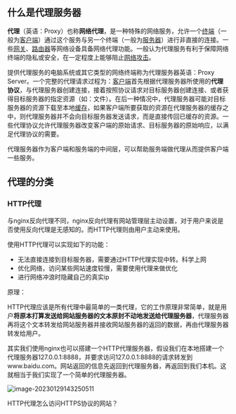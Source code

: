 ## 什么是代理服务器

**代理**（英语：Proxy）也称**网络代理**，是一种特殊的网络服务，允许一个[终端](https://zh.wikipedia.org/wiki/終端)（一般为[客户端](https://zh.wikipedia.org/wiki/客户端)）通过这个服务与另一个终端（一般为[服务器](https://zh.wikipedia.org/wiki/服务器)）进行非直接的连接。一些[网关](https://zh.wikipedia.org/wiki/网关)、[路由器](https://zh.wikipedia.org/wiki/路由器)等网络设备具备网络代理功能。一般认为代理服务有利于保障网络终端的隐私或安全，在一定程度上能够阻止[网络攻击](https://zh.wikipedia.org/wiki/网络攻击)。

提供代理服务的电脑系统或其它类型的网络终端称为代理服务器英语：Proxy Server。一个完整的代理请求过程为：[客户端](https://zh.wikipedia.org/wiki/客户端)首先根据代理服务器所使用的**代理协议**，与代理服务器创建连接，接着按照协议请求对目标服务器创建连接、或者获得目标服务器的指定资源（如：文件）。在后一种情况中，代理服务器可能对目标服务器的资源下载至本地[缓存](https://zh.wikipedia.org/wiki/缓存)，如果客户端所要获取的资源在代理服务器的缓存之中，则代理服务器并不会向目标服务器发送请求，而是直接传回已缓存的资源。一些代理协议允许代理服务器改变客户端的原始请求、目标服务器的原始响应，以满足代理协议的需要。



代理服务器作为客户端和服务端的中间层，可以帮助服务端做代理从而提供客户端一些服务。





## 代理的分类

### HTTP代理

与nginx反向代理不同，nginx反向代理有网站管理层主动设置，对于用户来说是否使用反向代理是无感知的。而HTTP代理则由用户主动来使用。

使用HTTP代理可以实现如下的功能：

- 无法直接连接到目标服务器，需要通过HTTP代理实现中转。科学上网
- 优化网络，访问某些网站速度较慢，需要使用代理来做优化
- 进行网络冲浪时隐藏自己的真实ip

原理：

HTTP代理应该是所有代理中最简单的一类代理，它的工作原理非常简单，就是用户**将原本打算发送给网站服务器的文本原封不动地发送给代理服务器**，代理服务器再将这个文本转发给网站服务器并接收网站服务器的返回的数据，再由代理服务器转发给用户。



其实我们使用nginx也可以搭建一个HTTP代理服务器，假设我们在本地搭建一个代理服务器127.0.0.1:8888，并要求访问127.0.0.1:8888的请求转发到www.baidu.com。网站返回的信息先返回到代理服务器，再返回到我们本机。这就相当于我们实现了一个简单的代理服务器。

![image-20230129143250511](https://2290653824-github-io.oss-cn-hangzhou.aliyuncs.com/undefinedimage-20230129143250511.png)

HTTP代理怎么访问HTTPS协议的网站？



























